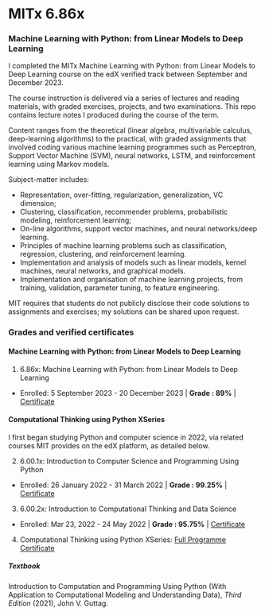 # MITx 6.86x

### Machine Learning with Python: from Linear Models to Deep Learning

I completed the MITx Machine Learning with Python: from Linear Models to Deep Learning course on the edX verified track between September and December 2023.

The course instruction is delivered via a series of lectures and reading materials, with graded exercises, projects, and two examinations. This repo contains lecture notes I produced during the course of the term.

Content ranges from the theoretical (linear algebra, multivariable calculus, deep-learning algorithms) to the practical, with graded assignments that involved coding various machine learning programmes such as Perceptron, Support Vector Machine (SVM), neural networks, LSTM, and reinforcement learning using Markov models.

Subject-matter includes:

- Representation, over-fitting, regularization, generalization, VC dimension;
- Clustering, classification, recommender problems, probabilistic modeling, reinforcement learning;
- On-line algorithms, support vector machines, and neural networks/deep learning.
- Principles of machine learning problems such as classification, regression, clustering, and reinforcement learning.
- Implementation and analysis of models such as linear models, kernel machines, neural networks, and graphical models.
- Implementation and organisation of machine learning projects, from training, validation, parameter tuning, to feature engineering.

MIT requires that students do not publicly disclose their code solutions to assignments and exercises; my solutions can be shared upon request.

### Grades and verified certificates

#### Machine Learning with Python: from Linear Models to Deep Learning

1. 6.86x: Machine Learning with Python: from Linear Models to Deep Learning

- Enrolled: 5 September 2023 - 20 December 2023 | **Grade : 89%** | [Certificate](https://courses.edx.org/certificates/79e97a2c2fc54702b029666e2e091ee1)

#### Computational Thinking using Python XSeries

I first began studying Python and computer science in 2022, via related courses MIT provides on the edX platform, as detailed below.

2. 6.00.1x: Introduction to Computer Science and Programming Using Python

- Enrolled: 26 January 2022 - 31 March 2022 | **Grade : 99.25%** | [Certificate](https://courses.edx.org/certificates/b6a8c27d659645b698c39ee258859c6f?_gl=1*1sfr5jg*_ga*MTc2ODAzMjczOS4xNjkyNTEzODMz*_ga_D3KS4KMDT0*MTY5MzE5MDg0NS41MC4xLjE2OTMxOTA4NzAuMzUuMC4w)

3. 6.00.2x: Introduction to Computational Thinking and Data Science

- Enrolled: Mar 23, 2022 - 24 May 2022 | **Grade : 95.75%** | [Certificate](https://courses.edx.org/certificates/36e192924e324a7a87f40b52c186e945?_gl=1*15yotk7*_ga*MTc2ODAzMjczOS4xNjkyNTEzODMz*_ga_D3KS4KMDT0*MTY5MzE5MDg0NS41MC4xLjE2OTMxOTEzMjQuNjAuMC4w)

4. Computational Thinking using Python XSeries: [Full Programme Certificate](https://credentials.edx.org/credentials/3c225e647ce84efe9b3a79122a075367/)

##### Textbook

Introduction to Computation and Programming Using Python (With Application to Computational Modeling and Understanding Data), _Third Edition_ (2021), John V. Guttag.
